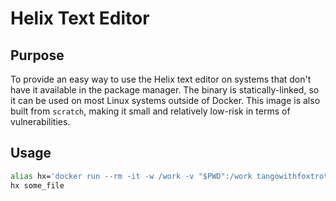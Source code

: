 # Helix Text Editor

## Purpose

To provide an easy way to use the Helix text editor on systems that don't have it available in the package manager. The binary is statically-linked, so it can be used on most Linux systems outside of Docker. This image is also built from `scratch`, making it small and relatively low-risk in terms of vulnerabilities.

## Usage

```bash
alias hx='docker run --rm -it -w /work -v "$PWD":/work tangowithfoxtrot/helix'
hx some_file
```

